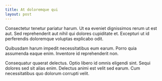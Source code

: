 ```yaml
---
title: At doloremque qui
layout: post
---
```

Consectetur tenetur pariatur harum. Ut ea eveniet dignissimos rerum ut est aut. Sed reprehenderit aut nihil qui dolores cupiditate et. Excepturi ut id perferendis doloremque voluptas explicabo odit.

Quibusdam harum impedit necessitatibus eum earum. Porro quia assumenda eaque enim. Inventore id reprehenderit non.

Consequatur quaerat delectus. Optio libero id omnis eligendi sint. Sequi dolores sed sit alias enim. Delectus animi est velit sed earum. Cum necessitatibus quo dolorum corrupti velit.
